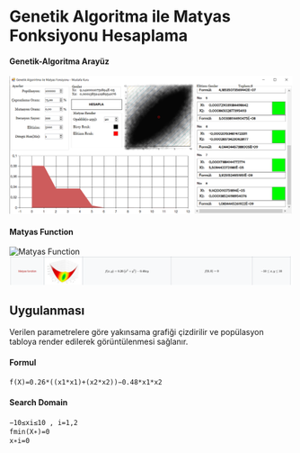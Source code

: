 # Genetik Algoritma ile Matyas Fonksiyonu Hesaplama



#### Genetik-Algoritma Arayüz
![Arayüz](/gui.png)





#### Matyas Function
![Matyas Function](https://upload.wikimedia.org/wikipedia/commons/thumb/6/63/Matyas_function.pdf/page1-1200px-Matyas_function.pdf.jpg)
![Matyas Function](/matyasFunction.png)


## Uygulanması

Verilen parametrelere göre yakınsama grafiği çizdirilir ve popülasyon tabloya render edilerek görüntülenmesi sağlanır.

#### Formul
```
f(X)=0.26*((x1*x1)+(x2*x2))−0.48*x1*x2
```

#### Search Domain
```
−10≤xi≤10 , i=1,2
fmin(X∗)=0
x∗i=0
```
